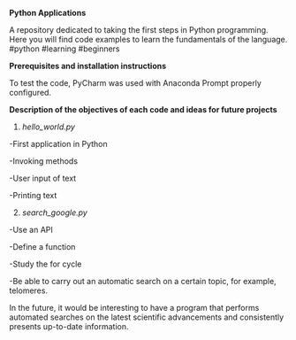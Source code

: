 **Python Applications**

A repository dedicated to taking the first steps in Python programming. Here you will find code examples to learn the fundamentals of the language. #python #learning #beginners


**Prerequisites and installation instructions**

To test the code, PyCharm was used with Anaconda Prompt properly configured.


**Description of the objectives of each code and ideas for future projects**

1. *hello_world.py*

-First application in Python

-Invoking methods

-User input of text

-Printing text

2. *search_google.py*

-Use an API

-Define a function

-Study the for cycle

-Be able to carry out an automatic search on a certain topic, for example, telomeres.

In the future, it would be interesting to have a program that performs automated searches on the latest scientific advancements and consistently presents up-to-date information.
